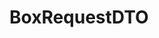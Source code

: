 #  BoxRequestDTO

<api-schema openapi-path="../../../src/main/resources/backend_flashpomo-openapi.yaml" name="BoxRequestDTO"/>